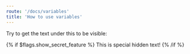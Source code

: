 ```yaml
---
route: '/docs/variables'
title: 'How to use variables'
---
```


Try to get the text under this to be visible:

{% if $flags.show_secret_feature %}
This is special hidden text!
{% /if %}

```

```
